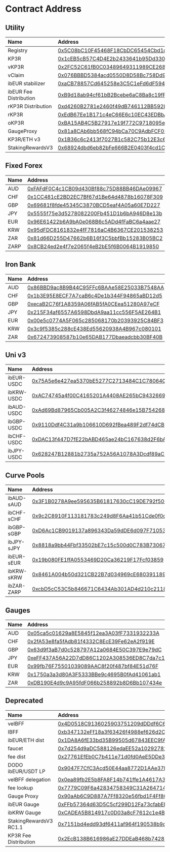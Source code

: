 # Contract Address

## Utility

| Name | Address |
| :--- | :--- |
| Registry | [0x5C08bC10F45468F18CbDC65454Cbd1dd2cB1Ac65](https://etherscan.io/address/0x5C08bC10F45468F18CbDC65454Cbd1dd2cB1Ac65) |
| KP3R | [0x1cEB5cB57C4D4E2b2433641b95Dd330A33185A44](https://etherscan.io/address/0x1cEB5cB57C4D4E2b2433641b95Dd330A33185A44) |
| vKP3R | [0x2FC52C61fB0C03489649311989CE2689D93dC1a2](https://etherscan.io/address/0x2FC52C61fB0C03489649311989CE2689D93dC1a2) |
| vClaim | [0x076BBBD5384acd0550D8D58Bc758Dd9E0287CCCF](https://etherscan.io/address/0x076BBBD5384acd0550D8D58Bc758Dd9E0287CCCF) |
| ibEUR stabilizer | [0xaCB78857Cd645258e3C5C1eFd6dF59431BFE9D90](https://etherscan.io/address/0xaCB78857Cd645258e3C5C1eFd6dF59431BFE9D90) |
| ibEUR Fee Distribution | [0xB9d18ab94cf61bB2Bcebe6aC8Ba8c19fF0CDB0cA](https://etherscan.io/address/0xB9d18ab94cf61bB2Bcebe6aC8Ba8c19fF0CDB0cA) |
| rKP3R Distribution | [0xd4260B2781e2460f49dB746112BB592ba3fb6382](https://etherscan.io/address/0xd4260B2781e2460f49dB746112BB592ba3fb6382) |
| rKP3R | [0xEdB67Ee1B171c4eC66E6c10EC43EDBbA20FaE8e9](https://etherscan.io/address/0xEdB67Ee1B171c4eC66E6c10EC43EDBbA20FaE8e9) |
| oKP3R | [0xBA15AB4C5B27917e19f772C9718095e248fEFF35](https://etherscan.io/address/0xBA15AB4C5B27917e19f772C9718095e248fEFF35) |
| GaugeProxy | [0x81a8CAb6bb568fC94bCa70C9AdbFCF05592dEd7b](https://etherscan.io/address/0x81a8CAb6bb568fC94bCa70C9AdbFCF05592dEd7b) |
| KP3R/ETH v3 | [0x1B36c6c2413f7027B1c582C75b12E3c61A9B5069](https://etherscan.io/address/0x1B36c6c2413f7027B1c582C75b12E3c61A9B5069) |
| StakingRewardsV3 | [0x68924dbd6eb82bFe666B2E0403f4cd1Cd6790C3f](https://etherscan.io/address/0x68924dbd6eb82bFe666B2E0403f4cd1Cd6790C3f) |

## Fixed Forex

| Name | Address |
| :--- | :--- |
| AUD  | [0xFAFdF0C4c1CB09d430Bf88c75D88BB46DAe09967](https://etherscan.io/address/0xFAFdF0C4c1CB09d430Bf88c75D88BB46DAe09967) |
| CHF | [0x1CC481cE2BD2EC7Bf67d1Be64d4878b16078F309](https://etherscan.io/address/0x1CC481cE2BD2EC7Bf67d1Be64d4878b16078F309) |
| GBP | [0x69681f8fde45345C3870BCD5eaf4A05a60E7D227](https://etherscan.io/address/0x69681f8fde45345C3870BCD5eaf4A05a60E7D227) |
| JPY | [0x5555f75e3d5278082200Fb451D1b6bA946D8e13b](https://etherscan.io/address/0x5555f75e3d5278082200Fb451D1b6bA946D8e13b) |
| EUR | [0x96E61422b6A9bA0e068B6c5ADd4fFaBC6a4aae27](https://etherscan.io/address/0x96E61422b6A9bA0e068B6c5ADd4fFaBC6a4aae27) |
| KRW | [0x95dFDC8161832e4fF7816aC4B6367CE201538253](https://etherscan.io/address/0x95dFDC8161832e4fF7816aC4B6367CE201538253) |
| ZAR | [0x81d66D255D47662b6B16f3C5bbfBb15283B05BC2](https://etherscan.io/address/0x81d66D255D47662b6B16f3C5bbfBb15283B05BC2) |
| ZARP | [0x8CB24ed2e4f7e2065f4eB2bE5f6B0064B1919850](https://etherscan.io/address/0x8CB24ed2e4f7e2065f4eB2bE5f6B0064B1919850) |

## Iron Bank

| Name | Address |
| :--- | :--- |
| AUD  | [0x86BBD9ac8B9B44C95FFc6BAAe58E25033B7548AA](https://etherscan.io/address/0x86BBD9ac8B9B44C95FFc6BAAe58E25033B7548AA) |
| CHF | [0x1b3E95E8ECF7A7caB6c4De1b344F94865aBD12d5](https://etherscan.io/address/0x1b3E95E8ECF7A7caB6c4De1b344F94865aBD12d5) |
| GBP | [0xecaB2C76f1A8359A06fAB5fA0CEea51280A97eCF](https://etherscan.io/address/0xecaB2C76f1A8359A06fAB5fA0CEea51280A97eCF) |
| JPY | [0x215F34af6557A6598DbdA9aa11cc556F5AE264B1](https://etherscan.io/address/0x215F34af6557A6598DbdA9aa11cc556F5AE264B1) |
| EUR | [0x00e5c0774A5F065c285068170b20393925C84BF3](https://etherscan.io/address/0x00e5c0774A5F065c285068170b20393925C84BF3) |
| KRW | [0x3c9f5385c288cE438Ed55620938A4B967c080101](https://etherscan.io/address/0x3c9f5385c288cE438Ed55620938A4B967c080101) |
| ZAR | [0x672473908587b10e65DAB177Dbaeadcbb30BF40B](https://etherscan.io/address/0x672473908587b10e65DAB177Dbaeadcbb30BF40B) |

## Uni v3

| Name | Address |
| :--- | :--- |
| ibEUR-USDC  | [0x75A5e6e427ea5370bE5277C2713484C1C780640a](https://etherscan.io/address/0x75A5e6e427ea5370bE5277C2713484C1C780640a) |
| ibKRW-USDC | [0xAC74745a4f00C4165201A4408AE265bC9432669d](https://etherscan.io/address/0xAC74745a4f00C4165201A4408AE265bC9432669d) |
| ibAUD-USDC | [0xAd69Bd87965Cb005A2C3f46274846e15B7542687](https://etherscan.io/address/0xAd69Bd87965Cb005A2C3f46274846e15B7542687) |
| ibGBP-USDC | [0x9110Ddf4C31a9b106610D692fBea489F2df74dCB](https://etherscan.io/address/0x9110Ddf4C31a9b106610D692fBea489F2df74dCB) |
| ibCHF-USDC | [0xDAC13f447D7fE22bABD465ae24bC167638d2F6bA](https://etherscan.io/address/0xDAC13f447D7fE22bABD465ae24bC167638d2F6bA) |
| ibJPY-USDC | [0x628247B12881b2735a752A56A1078A3Dcdf89aCF](https://etherscan.io/address/0x628247B12881b2735a752A56A1078A3Dcdf89aCF) |

## Curve Pools

| Name | Address |
| :--- | :--- |
| ibAUD-sAUD  | [0x3F1B0278A9ee595635B61817630cC19DE792f506](https://etherscan.io/address/0x3F1B0278A9ee595635B61817630cC19DE792f506) |
| ibCHF-sCHF | [0x9c2C8910F113181783c249d8F6Aa41b51Cde0f0c](https://etherscan.io/address/0x9c2C8910F113181783c249d8F6Aa41b51Cde0f0c) |
| ibGBP-sGBP | [0xD6Ac1CB9019137a896343Da59dDE6d097F710538](https://etherscan.io/address/0xD6Ac1CB9019137a896343Da59dDE6d097F710538) |
| ibJPY-sJPY | [0x8818a9bb44Fbf33502bE7c15c500d0C783B73067](https://etherscan.io/address/0x8818a9bb44Fbf33502bE7c15c500d0C783B73067) |
| ibEUR-sEUR | [0x19b080FE1ffA0553469D20Ca36219F17Fcf03859](https://etherscan.io/address/0x19b080FE1ffA0553469D20Ca36219F17Fcf03859) |
| ibKRW-sKRW | [0x8461A004b50d321CB22B7d034969cE6803911899](https://etherscan.io/address/0x8461A004b50d321CB22B7d034969cE6803911899) |
| ibZAR-ZARP | [0xcbD5cC53C5b846671C6434Ab301AD4d210c21184](https://etherscan.io/address/0xcbD5cC53C5b846671C6434Ab301AD4d210c21184) |

## Gauges

| Name | Address |
| :--- | :--- |
| AUD  | [0x05ca5c01629a8E5845f12ea3A03fF7331932233A](https://etherscan.io/address/0x05ca5c01629a8E5845f12ea3A03fF7331932233A) |
| CHF | [0x2fA53e8fa5fAdb81f4332C8EcE39Fe62eA2f919E](https://etherscan.io/address/0x2fA53e8fa5fAdb81f4332C8EcE39Fe62eA2f919E) |
| GBP | [0x63d9f3aB7d0c528797A12a0684E50C397E9e79dC](https://etherscan.io/address/0x63d9f3aB7d0c528797A12a0684E50C397E9e79dC) |
| JPY | [0xeFF437A56A22D7dD86C1202A308536ED8C7da7c1](https://etherscan.io/address/0xeFF437A56A22D7dD86C1202A308536ED8C7da7c1) |
| EUR | [0x99fb76F75501039089AAC8f20f487bf84E51d76F](https://etherscan.io/address/0x99fb76F75501039089AAC8f20f487bf84E51d76F) |
| KRW | [0x1750a3a3d80A3F5333BBe9c4695B0fAd41061ab1](https://etherscan.io/address/0x1750a3a3d80A3F5333BBe9c4695B0fAd41061ab1) |
| ZAR | [0xDB190E4d9c9A95fdF066b258892b8D6Bb107434e](https://etherscan.io/address/0xDB190E4d9c9A95fdF066b258892b8D6Bb107434e) |

## Deprecated

| Name | Address |
| :--- | :--- |
| veIBFF  | [0x4D0518C9136025903751209dDDdf6C67067357b1](https://etherscan.io/address/0x4D0518C9136025903751209dDDdf6C67067357b1) |
| IBFF | [0xb347132eFf18a3f63426f4988ef626d2CbE274F5](https://etherscan.io/address/0xb347132eFf18a3f63426f4988ef626d2CbE274F5) |
| ibEUR/ETH dist | [0x1DA8A6fE33bd35B99505d67843EEC9fA124f2D4b](https://etherscan.io/address/0x1DA8A6fE33bd35B99505d67843EEC9fA124f2D4b) |
| faucet | [0x7d254d9aDC588126edaEE52a1029278180A802E8](https://etherscan.io/address/0x7d254d9aDC588126edaEE52a1029278180A802E8) |
| fee dist | [0x27761EfEb0C7b411e71d0fd0AeE5DDe35c810CC2](https://etherscan.io/address/0x27761EfEb0C7b411e71d0fd0AeE5DDe35c810CC2) |
| DODO ibEUR/USDT LP | [0x9047F7CfC3Acd50E44aa8772D1AAe37B06C05c5f](https://etherscan.io/address/0x9047F7CfC3Acd50E44aa8772D1AAe37B06C05c5f) |
| veIBFF delegation | [0x0ea89fb2E5b8FA8F14b741ffe1A4617A32611DfC](https://etherscan.io/address/0x0ea89fb2E5b8FA8F14b741ffe1A4617A32611DfC) |
| fee lookup | [0x7779C09F6a42834758349C31A26471483E8D2D71](https://etherscan.io/address/0x7779C09F6a42834758349C31A26471483E8D2D71) |
| Gauge Proxy | [0x90aAb6C9D887A7Ff8320e56fbd1F4Ff80A0811d5](https://etherscan.io/address/0x90aAb6C9D887A7Ff8320e56fbd1F4Ff80A0811d5) |
| ibEUR Gauge | [0xFFb57364d63D5C5cf299D12Fa73cfabEFc301Dc4](https://etherscan.io/address/0xFFb57364d63D5C5cf299D12Fa73cfabEFc301Dc4) |
| ibKRW Gauge | [0xCADEA5B814917c0D03a8cF7612c1e4B09f49dbc7](https://etherscan.io/address/0xCADEA5B814917c0D03a8cF7612c1e4B09f49dbc7) |
| StakingRewardsV3 RC1.1 | [0x7151bd4edd93df6411af964f190538b9ce715b7e](https://etherscan.io/address/0x7151bd4edd93df6411af964f190538b9ce715b7e) |
| KP3R Fee Distribution | [0x2EcB138B616986aE27DDEaB468b74281666c7E4C](https://etherscan.io/address/0x2EcB138B616986aE27DDEaB468b74281666c7E4C) |
